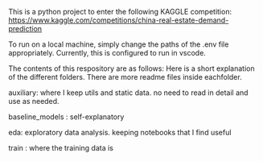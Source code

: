 This is a python project to enter the following KAGGLE competition:
https://www.kaggle.com/competitions/china-real-estate-demand-prediction

To run on a local machine, simply change the paths of the .env file appropriately.
Currently, this is configured to run in vscode.

The contents of this respository are as follows:
Here is a short explanation of the different folders. There are more readme files inside eachfolder.

auxiliary: where I keep utils and static data. no need to read in detail and use as needed.

baseline_models : self-explanatory

eda: exploratory data analysis. keeping notebooks that I find useful

train : where the training data is